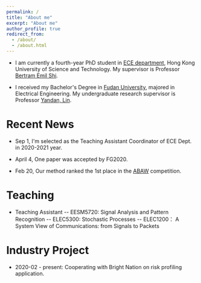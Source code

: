 ```yaml
---
permalink: /
title: "About me"
excerpt: "About me"
author_profile: true
redirect_from: 
  - /about/
  - /about.html
---
```


- I am currently  a fourth-year PhD student in [ECE department](https://www.ece.ust.hk/), Hong Kong University of Science and Technology. My supervisor is Professor [Bertram Emil Shi](https://eebert.home.ece.ust.hk/).

- I received my Bachelor's Degree in [Fudan University](https://www.fudan.edu.cn/en/), majored in Electrical Engineering. My undergraduate research supervisor is Professor [Yandan, Lin](http://www.it.fudan.edu.cn/En/Data/View/1796).

Recent News
======
- Sep 1, I'm selected as the Teaching Assistant Coordinator of ECE Dept. in 2020-2021 year.

- April 4, One paper was accepted by FG2020.

- Feb 20, Our method ranked the 1st place in the [ABAW](https://ibug.doc.ic.ac.uk/resources/fg-2020-competition-affective-behavior-analysis/) competition.

Teaching
=======
- Teaching Assistant
-- EESM5720: Signal Analysis and Pattern Recognition
-- ELEC5300: Stochastic Processes
-- ELEC1200： A System View of Communications: from Signals to Packets

Industry Project
======
- 2020-02 - present: Cooperating with Bright Nation on risk profiling application.